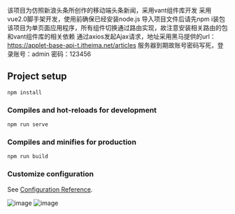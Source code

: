 该项目为仿照新浪头条所创作的移动端头条新闻，采用vant组件库开发
采用vue2.0脚手架开发，使用前确保已经安装node.js
导入项目文件后请先npm i装包
该项目为单页面应用程序，所有组件切换通过路由实现，故注意安装相关路由的包和vant组件库的相关依赖
通过axios发起Ajax请求，地址采用黑马提供的url：https://applet-base-api-t.itheima.net/articles
服务器到期故账号密码写死，登录账号：admin         密码：123456



## Project setup
```
npm install
```

### Compiles and hot-reloads for development
```
npm run serve
```

### Compiles and minifies for production
```
npm run build
```

### Customize configuration
See [Configuration Reference](https://cli.vuejs.org/config/).


![image](https://user-images.githubusercontent.com/106213494/197160102-c73937e5-0c7e-48e8-b35f-d958f4f68537.png)
![image](https://user-images.githubusercontent.com/106213494/197160315-accae263-9750-44c8-b9d8-107c7796951a.png)



